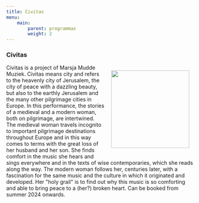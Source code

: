 ```yaml
---
title: Civitas
menu:
    main:
        parent: programmas
        weight: 2
---
```

### Civitas

<img src="../../../images/Hierusalem_Celestis.jpeg" style="width: 13rem; float: right; margin:1rem">

Civitas is a project of Marsja Mudde Muziek. Civitas means city and refers to the heavenly city of Jerusalem, the city of peace with a dazzling beauty, but also to the earthly Jerusalem and the many other pilgrimage cities in Europe. In this performance, the stories of a medieval and a modern woman, both on pilgrimage, are intertwined. The medieval woman travels incognito to important pilgrimage destinations throughout Europe and in this way comes to terms with the great loss of her husband and her son. She finds comfort in the music she hears and sings everywhere and in the texts of wise contemporaries, which she reads along the way. The modern woman follows her, centuries later, with a fascination for the same music and the culture in which it originated and developed. Her "holy grail" is to find out why this music is so comforting and able to bring peace to a (her?) broken heart. Can be booked from summer 2024 onwards.